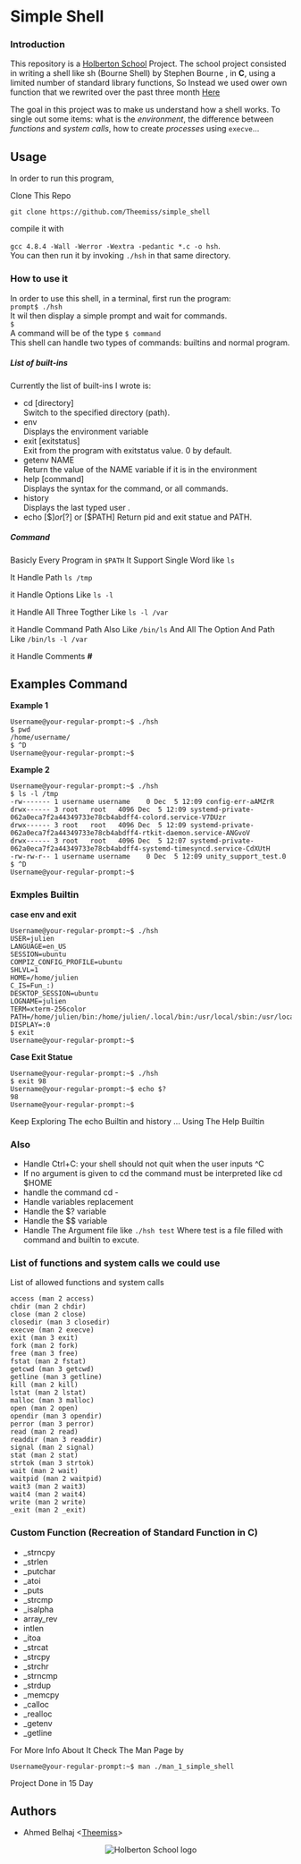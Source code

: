 # Simple Shell

### Introduction
This repository is a [Holberton School](https://www.holbertonschool.com/) Project. The school project consisted in writing a shell like sh (Bourne Shell) by Stephen Bourne  , in **C**, using a limited number of standard library functions, So Instead we used ower own function that we rewrited over the past three month [Here](https://github.com/Theemiss/holbertonschool-low_level_programming/)

The goal in this project was to make us understand how a shell works. To single out some items: what is the *environment*, the difference between *functions* and *system calls*, how to create *processes* using `execve`...  

## Usage 
In order to run this program, 

Clone This Repo

`` git clone https://github.com/Theemiss/simple_shell ``

compile it with  

`gcc 4.8.4 -Wall -Werror -Wextra -pedantic *.c -o hsh`.  
You can then run it by invoking `./hsh` in that same directory.  

### How to use it
In order to use this shell, in a terminal, first run the program:    
`prompt$ ./hsh`  
It wil then display a simple prompt and wait for commands.  
`$ `   
A command will be of the type `$ command`  
This shell can handle two types of commands: builtins and normal program.
##### List of built-ins
Currently the list of built-ins I wrote is:  
* cd [directory]  
Switch to the specified directory (path).
* env  
Displays the environment variable
* exit [exitstatus]  
Exit from the program with exitstatus value. 0 by default.
* getenv NAME  
Return the value of the NAME variable if it is in the environment
* help [command]  
Displays the syntax for the command, or all commands.  
* history  
Displays the last typed user .
* echo [$$] or [$?] or [$PATH]
Return pid and exit statue and PATH.
##### Command
Basicly Every Program in `$PATH`
It Support Single Word like `ls` 

It Handle Path `ls /tmp`

it Handle Options Like `ls -l`

it Handle All Three Togther Like `ls -l /var `

it Handle Command Path Also Like `/bin/ls` And All The Option And Path Like `/bin/ls -l /var`

it Handle Comments **#** 
## Examples Command
**Example 1**
```
Username@your-regular-prompt:~$ ./hsh
$ pwd
/home/username/
$ ^D
Username@your-regular-prompt:~$
```
**Example 2**
```
Username@your-regular-prompt:~$ ./hsh
$ ls -l /tmp 
-rw------- 1 username username    0 Dec  5 12:09 config-err-aAMZrR
drwx------ 3 root   root   4096 Dec  5 12:09 systemd-private-062a0eca7f2a44349733e78cb4abdff4-colord.service-V7DUzr
drwx------ 3 root   root   4096 Dec  5 12:09 systemd-private-062a0eca7f2a44349733e78cb4abdff4-rtkit-daemon.service-ANGvoV
drwx------ 3 root   root   4096 Dec  5 12:07 systemd-private-062a0eca7f2a44349733e78cb4abdff4-systemd-timesyncd.service-CdXUtH
-rw-rw-r-- 1 username username    0 Dec  5 12:09 unity_support_test.0
$ ^D
Username@your-regular-prompt:~$
```
### Exmples Builtin

**case env and exit**
```
Username@your-regular-prompt:~$ ./hsh
USER=julien
LANGUAGE=en_US
SESSION=ubuntu
COMPIZ_CONFIG_PROFILE=ubuntu
SHLVL=1
HOME=/home/julien
C_IS=Fun_:)
DESKTOP_SESSION=ubuntu
LOGNAME=julien
TERM=xterm-256color
PATH=/home/julien/bin:/home/julien/.local/bin:/usr/local/sbin:/usr/local/bin:/usr/sbin:/usr/bin:/sbin:/bin:/usr/games:/usr/local/games:/snap/bin
DISPLAY=:0
$ exit
Username@your-regular-prompt:~$ 

```
**Case Exit Statue**
```
Username@your-regular-prompt:~$ ./hsh
$ exit 98
Username@your-regular-prompt:~$ echo $?
98
Username@your-regular-prompt:~$

```
Keep Exploring The echo Builtin and history ... Using The Help Builtin

### Also
* Handle Ctrl+C: your shell should not quit when the user inputs ^C
* If no argument is given to cd the command must be interpreted like cd $HOME
* handle the command cd -
* Handle variables replacement
* Handle the $? variable
* Handle the $$ variable
* Handle The Argument file like `./hsh test` Where test is a file filled with command and builtin to excute.
### List of functions and system calls we could use
List of allowed functions and system calls

    access (man 2 access)
    chdir (man 2 chdir)
    close (man 2 close)
    closedir (man 3 closedir)
    execve (man 2 execve)
    exit (man 3 exit)
    fork (man 2 fork)
    free (man 3 free)
    fstat (man 2 fstat)
    getcwd (man 3 getcwd)
    getline (man 3 getline)
    kill (man 2 kill)
    lstat (man 2 lstat)
    malloc (man 3 malloc)
    open (man 2 open)
    opendir (man 3 opendir)
    perror (man 3 perror)
    read (man 2 read)
    readdir (man 3 readdir)
    signal (man 2 signal)
    stat (man 2 stat)
    strtok (man 3 strtok)
    wait (man 2 wait)
    waitpid (man 2 waitpid)
    wait3 (man 2 wait3)
    wait4 (man 2 wait4)
    write (man 2 write)
    _exit (man 2 _exit)
### Custom Function (Recreation of Standard Function in C)
 * _strncpy
 * _strlen
 * _putchar
 * _atoi
 * _puts
 * _strcmp
 * _isalpha
 * array_rev
 * intlen
 * _itoa
 * _strcat
 * _strcpy
 * _strchr
 * _strncmp
 * _strdup
 * _memcpy
 * _calloc
 * _realloc
 * _getenv
 * _getline

For More Info About It Check The Man Page by
```
Username@your-regular-prompt:~$ man ./man_1_simple_shell
```
Project Done in 15 Day
## Authors
* Ahmed Belhaj <[Theemiss](https://github.com/Theemiss)>

<p align="center">
  <img src="http://www.holbertonschool.com/holberton-logo.png" alt="Holberton School logo">
</p>